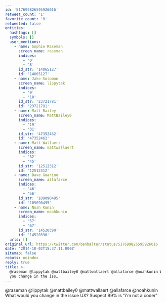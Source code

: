 ```yaml
---
id: '517699826595926016'
retweet_count: '1'
favorite_count: '0'
retweeted: false
entities:
  hashtags: []
  symbols: []
  user_mentions:
    - name: Sophie Raseman
      screen_name: raseman
      indices:
        - '0'
        - '8'
      id_str: '14065127'
      id: '14065127'
    - name: Jake Solomon
      screen_name: lippytak
      indices:
        - '9'
        - '18'
      id_str: '23721781'
      id: '23721781'
    - name: Matt Bailey
      screen_name: MattBailey0
      indices:
        - '19'
        - '31'
      id_str: '47352462'
      id: '47352462'
    - name: Matt Wallaert
      screen_name: mattwallaert
      indices:
        - '32'
        - '45'
      id_str: '12512312'
      id: '12512312'
    - name: Dave Guarino
      screen_name: allafarce
      indices:
        - '46'
        - '56'
      id_str: '109090495'
      id: '109090495'
    - name: Noah Kunin
      screen_name: noahkunin
      indices:
        - '57'
        - '67'
      id_str: '14520390'
      id: '14520390'
  urls: []
original_url: https://twitter.com/benbalter/status/517699826595926016
date: '2014-10-02T15:37:11.000Z'
sitemap: false
robots: noindex
reply: true
title: >-
  @raseman @lippytak @mattbailey0 @mattwallaert @allafarce @noahkunin What would
  you change in the iss…
---
```


@raseman @lippytak @mattbailey0 @mattwallaert @allafarce @noahkunin What would you change in the issue UX? Suspect 99% is "i'm not a coder"